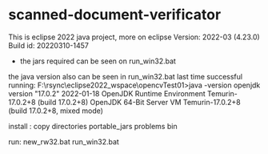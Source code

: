 # scanned-document-verificator
This is eclipse 2022 java project, more on eclipse
Version: 2022-03 (4.23.0)
Build id: 20220310-1457

- the jars required can be seen on run_win32.bat

the java version also can be seen in run_win32.bat
last time successful running:
F:\rsync\eclipse2022_wspace\opencvTest01>java -version
openjdk version "17.0.2" 2022-01-18
OpenJDK Runtime Environment Temurin-17.0.2+8 (build 17.0.2+8)
OpenJDK 64-Bit Server VM Temurin-17.0.2+8 (build 17.0.2+8, mixed mode)


install :
copy directories portable_jars problems bin

run:
new_rw32.bat
run_win32.bat
